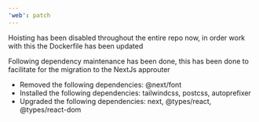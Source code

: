 ```yaml
---
'web': patch
---
```


Hoisting has been disabled throughout the entire repo now, in order work with this the Dockerfile has been updated

Following dependency maintenance has been done, this has been done to facilitate for the migration to the NextJs approuter

- Removed the following dependencies: @next/font
- Installed the following dependencies: tailwindcss, postcss, autoprefixer
- Upgraded the following dependencies: next, @types/react, @types/react-dom
